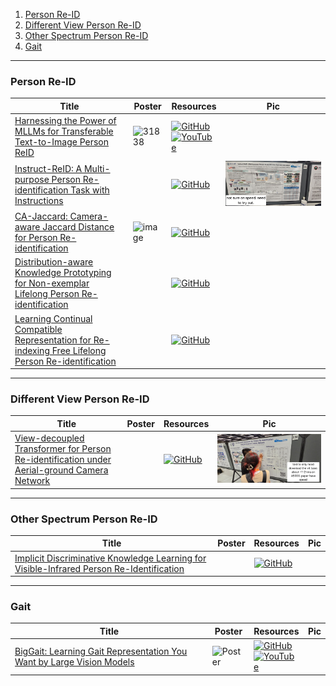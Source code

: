 1. [Person Re-ID](https://github.com/HeChengHui/CVPR2024/tree/main/Papers/Topics/Person%20Re-Id#person-re-id)
2. [Different View Person Re-ID](https://github.com/HeChengHui/CVPR2024/tree/main/Papers/Topics/Person%20Re-Id#different-view-person-re-id)
3. [Other Spectrum Person Re-ID](https://github.com/HeChengHui/CVPR2024/tree/main/Papers/Topics/Person%20Re-Id#other-spectrum-person-re-id)
4. [Gait](https://github.com/HeChengHui/CVPR2024/tree/main/Papers/Topics/Person%20Re-Id#gait)

---

### Person Re-ID
|Title|Poster|Resources|Pic|
|------|------|------|------|
|  [Harnessing the Power of MLLMs for Transferable Text-to-Image Person ReID ](https://openaccess.thecvf.com/content/CVPR2024/html/Tan_Harnessing_the_Power_of_MLLMs_for_Transferable_Text-to-Image_Person_ReID_CVPR_2024_paper.html)|![31838](https://github.com/HeChengHui/CVPR2024/assets/84503515/ed6f7b21-30d4-4393-a8c4-96f60683db9c)| [![GitHub](https://img.shields.io/github/stars/WentaoTan/MLLM4Text-ReID?style=social)](https://github.com/WentaoTan/MLLM4Text-ReID)<br> [![YouTube](https://img.shields.io/badge/YouTube-%23FF0000.svg?style=for-the-badge&logo=YouTube&logoColor=white)](https://www.youtube.com/watch?v=86B5Q_3CLGQ)
| [Instruct-ReID: A Multi-purpose Person Re-identification Task with Instructions ](https://openaccess.thecvf.com/content/CVPR2024/html/He_Instruct-ReID_A_Multi-purpose_Person_Re-identification_Task_with_Instructions_CVPR_2024_paper.html)|| [![GitHub](https://img.shields.io/github/stars/hwz-zju/Instruct-ReID?style=social)](https://github.com/hwz-zju/Instruct-ReID)|![Pic](https://github.com/HeChengHui/CVPR2024/blob/main/Papers/Topics/Person%20Re-Id/assets/WhatsApp%20Image%202024-07-07%20at%2001.43.34.jpeg)
|[CA-Jaccard: Camera-aware Jaccard Distance for Person Re-identification](https://openaccess.thecvf.com/content/CVPR2024/html/Chen_CA-Jaccard_Camera-aware_Jaccard_Distance_for_Person_Re-identification_CVPR_2024_paper.html)| ![image](https://github.com/HeChengHui/CVPR2024/assets/84503515/bacc0e76-6c79-47d5-aa8a-a3ff774d8c60)| [![GitHub](https://img.shields.io/github/stars/chenyiyuu/CA-Jaccard?style=social)](https://github.com/chenyiyuu/CA-Jaccard)
| [Distribution-aware Knowledge Prototyping for Non-exemplar Lifelong Person Re-identification ](https://openaccess.thecvf.com/content/CVPR2024/html/Xu_Distribution-aware_Knowledge_Prototyping_for_Non-exemplar_Lifelong_Person_Re-identification_CVPR_2024_paper.html)| |[![GitHub](https://img.shields.io/github/stars/zhoujiahuan1991/CVPR2024-DKP?style=social)](https://github.com/zhoujiahuan1991/CVPR2024-DKP)
| [Learning Continual Compatible Representation for Re-indexing Free Lifelong Person Re-identification ](https://openaccess.thecvf.com/content/CVPR2024/html/Cui_Learning_Continual_Compatible_Representation_for_Re-indexing_Free_Lifelong_Person_Re-identification_CVPR_2024_paper.html)| |[![GitHub](https://img.shields.io/github/stars/PKU-ICST-MIPL/C2R_CVPR2024?style=social)](https://github.com/PKU-ICST-MIPL/C2R_CVPR2024)

---

### Different View Person Re-ID
|Title|Poster|Resources|Pic|
|------|------|------|------|
| [View-decoupled Transformer for Person Re-identification under Aerial-ground Camera Network ](https://openaccess.thecvf.com/content/CVPR2024/html/Zhang_View-decoupled_Transformer_for_Person_Re-identification_under_Aerial-ground_Camera_Network_CVPR_2024_paper.html)| |[![GitHub](https://img.shields.io/github/stars/LinlyAC/VDT-AGPReID?style=social)](https://github.com/LinlyAC/VDT-AGPReID)|![Pic](https://github.com/HeChengHui/CVPR2024/blob/main/Papers/Topics/Person%20Re-Id/assets/WhatsApp%20Image%202024-07-08%20at%2023.55.46.jpeg)

---

### Other Spectrum Person Re-ID
|Title|Poster|Resources|Pic|
|------|------|------|------|
| [Implicit Discriminative Knowledge Learning for Visible-Infrared Person Re-Identification](https://openaccess.thecvf.com/content/CVPR2024/html/Ren_Implicit_Discriminative_Knowledge_Learning_for_Visible-Infrared_Person_Re-Identification_CVPR_2024_paper.html) | | [![GitHub](https://img.shields.io/github/stars/1KK077/IDKL?style=social)](https://github.com/1KK077/IDKL)

---

### Gait
|Title|Poster|Resources|Pic|
|------|------|------|------|
| [BigGait: Learning Gait Representation You Want by Large Vision Models](https://openaccess.thecvf.com/content/CVPR2024/html/Ye_BigGait_Learning_Gait_Representation_You_Want_by_Large_Vision_Models_CVPR_2024_paper.html) | ![Poster](https://cvpr.thecvf.com/media/PosterPDFs/CVPR%202024/29623.png?t=1718477336.5394292) | [![GitHub](https://img.shields.io/github/stars/ShiqiYu/OpenGait?style=social)](https://github.com/ShiqiYu/OpenGait) <br> [![YouTube](https://img.shields.io/badge/YouTube-%23FF0000.svg?style=for-the-badge&logo=YouTube&logoColor=white)](https://www.youtube.com/watch?v=s5o7Etr9QwQ)
